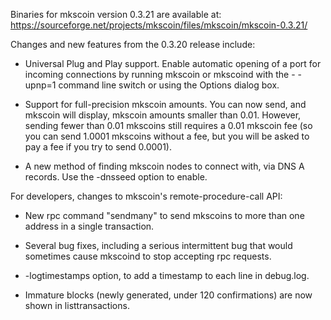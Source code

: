Binaries for mkscoin version 0.3.21 are available at:
  https://sourceforge.net/projects/mkscoin/files/mkscoin/mkscoin-0.3.21/

Changes and new features from the 0.3.20 release include:

* Universal Plug and Play support.  Enable automatic opening of a port for incoming connections by running mkscoin or mkscoind with the - -upnp=1 command line switch or using the Options dialog box.

* Support for full-precision mkscoin amounts.  You can now send, and mkscoin will display, mkscoin amounts smaller than 0.01.  However, sending fewer than 0.01 mkscoins still requires a 0.01 mkscoin fee (so you can send 1.0001 mkscoins without a fee, but you will be asked to pay a fee if you try to send 0.0001).

* A new method of finding mkscoin nodes to connect with, via DNS A records. Use the -dnsseed option to enable.

For developers, changes to mkscoin's remote-procedure-call API:

* New rpc command "sendmany" to send mkscoins to more than one address in a single transaction.

* Several bug fixes, including a serious intermittent bug that would sometimes cause mkscoind to stop accepting rpc requests. 

* -logtimestamps option, to add a timestamp to each line in debug.log.

* Immature blocks (newly generated, under 120 confirmations) are now shown in listtransactions.
